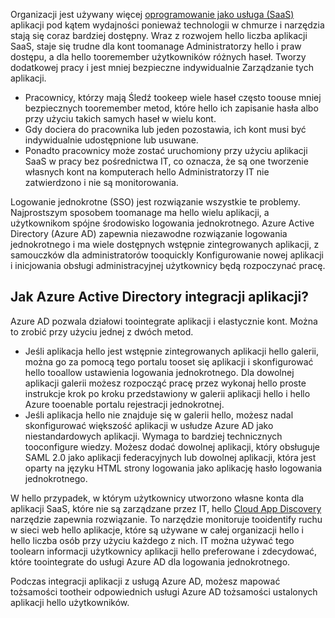 Organizacji jest używany więcej [oprogramowanie jako usługa (SaaS)](https://azure.microsoft.com/overview/what-is-saas/) aplikacji pod kątem wydajności ponieważ technologii w chmurze i narzędzia stają się coraz bardziej dostępny. Wraz z rozwojem hello liczba aplikacji SaaS, staje się trudne dla kont toomanage Administratorzy hello i praw dostępu, a dla hello tooremember użytkowników różnych haseł. Tworzy dodatkowej pracy i jest mniej bezpieczne indywidualnie Zarządzanie tych aplikacji.

* Pracownicy, którzy mają Śledź tookeep wiele haseł często toouse mniej bezpiecznych tooremember metod, które hello ich zapisanie hasła albo przy użyciu takich samych haseł w wielu kont.
* Gdy dociera do pracownika lub jeden pozostawia, ich kont musi być indywidualnie udostępnione lub usuwane.
* Ponadto pracownicy może zostać uruchomiony przy użyciu aplikacji SaaS w pracy bez pośrednictwa IT, co oznacza, że są one tworzenie własnych kont na komputerach hello Administratorzy IT nie zatwierdzono i nie są monitorowania.  

Logowanie jednokrotne (SSO) jest rozwiązanie wszystkie te problemy. Najprostszym sposobem toomanage ma hello wielu aplikacji, a użytkownikom spójne środowisko logowania jednokrotnego. Azure Active Directory (Azure AD) zapewnia niezawodne rozwiązanie logowania jednokrotnego i ma wiele dostępnych wstępnie zintegrowanych aplikacji, z samouczków dla administratorów tooquickly Konfigurowanie nowej aplikacji i inicjowania obsługi administracyjnej użytkownicy będą rozpoczynać pracę.

## <a name="how-does-azure-active-directory-integrate-apps"></a>Jak Azure Active Directory integracji aplikacji?
Azure AD pozwala działowi toointegrate aplikacji i elastycznie kont. Można to zrobić przy użyciu jednej z dwóch metod.

* Jeśli aplikacja hello jest wstępnie zintegrowanych aplikacji hello galerii, można go za pomocą tego portalu tooset się aplikacji i skonfigurować hello tooallow ustawienia logowania jednokrotnego. Dla dowolnej aplikacji galerii możesz rozpocząć pracę przez wykonaj hello proste instrukcje krok po kroku przedstawiony w galerii aplikacji hello i hello Azure tooenable portalu rejestracji jednokrotnej.
* Jeśli aplikacja hello nie znajduje się w galerii hello, możesz nadal skonfigurować większość aplikacji w usłudze Azure AD jako niestandardowych aplikacji. Wymaga to bardziej technicznych tooconfigure wiedzy. Możesz dodać dowolnej aplikacji, który obsługuje SAML 2.0 jako aplikacji federacyjnych lub dowolnej aplikacji, która jest oparty na języku HTML strony logowania jako aplikację hasło logowania jednokrotnego.

W hello przypadek, w którym użytkownicy utworzono własne konta dla aplikacji SaaS, które nie są zarządzane przez IT, hello [Cloud App Discovery](../articles/active-directory/active-directory-cloudappdiscovery-whatis.md) narzędzie zapewnia rozwiązanie. To narzędzie monitoruje tooidentify ruchu w sieci web hello aplikacje, które są używane w całej organizacji hello i hello liczba osób przy użyciu każdego z nich. IT można używać tego toolearn informacji użytkownicy aplikacji hello preferowane i zdecydować, które toointegrate do usługi Azure AD dla logowania jednokrotnego.  

Podczas integracji aplikacji z usługą Azure AD, możesz mapować tożsamości tootheir odpowiednich usługi Azure AD tożsamości ustalonych aplikacji hello użytkowników.  

